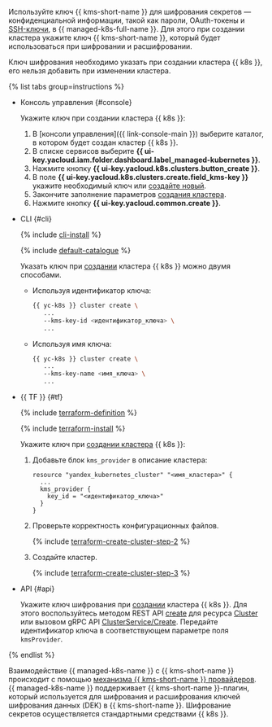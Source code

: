 Используйте ключ {{ kms-short-name }} для шифрования секретов — конфиденциальной информации, такой как пароли, OAuth-токены и [SSH-ключи](../../glossary/ssh-keygen.md), в {{ managed-k8s-full-name }}. Для этого при создании кластера укажите ключ {{ kms-short-name }}, который будет использоваться при шифровании и расшифровании.

Ключ шифрования необходимо указать при создании кластера {{ k8s }}, его нельзя добавить при изменении кластера.

{% list tabs group=instructions %}

- Консоль управления {#console}

    Укажите ключ при создании кластера {{ k8s }}:
    1. В [консоли управления]({{ link-console-main }}) выберите каталог, в котором будет создан кластер {{ k8s }}.
    1. В списке сервисов выберите **{{ ui-key.yacloud.iam.folder.dashboard.label_managed-kubernetes }}**.
    1. Нажмите кнопку **{{ ui-key.yacloud.k8s.clusters.button_create }}**.
    1. В поле **{{ ui-key.yacloud.k8s.clusters.create.field_kms-key }}** укажите необходимый ключ или [создайте новый](../../kms/operations/key.md#create).
    1. Закончите заполнение параметров [создания кластера](../../managed-kubernetes/operations/kubernetes-cluster/kubernetes-cluster-create.md).
    1. Нажмите кнопку **{{ ui-key.yacloud.common.create }}**.

- CLI {#cli}

  {% include [cli-install](../../_includes/cli-install.md) %}

  {% include [default-catalogue](../../_includes/default-catalogue.md) %}

  Указать ключ при [создании](../../managed-kubernetes/operations/kubernetes-cluster/kubernetes-cluster-create.md) кластера {{ k8s }} можно двумя способами.

  - Используя идентификатор ключа:

      ```bash
      {{ yc-k8s }} cluster create \
         ...
         --kms-key-id <идентификатор_ключа> \
         ...
      ```

  - Используя имя ключа:

      ```bash
      {{ yc-k8s }} cluster create \
         ...
         --kms-key-name <имя_ключа> \
         ...
      ```

- {{ TF }} {#tf}

    {% include [terraform-definition](../../_tutorials/terraform-definition.md) %}

    {% include [terraform-install](../../_includes/terraform-install.md) %}

    Укажите ключ при [создании кластера](../../managed-kubernetes/operations/kubernetes-cluster/kubernetes-cluster-create.md) {{ k8s }}:

    1. Добавьте блок `kms_provider` в описание кластера:

        ```hcl
        resource "yandex_kubernetes_cluster" "<имя_кластера>" {
          ...
          kms_provider {
            key_id = "<идентификатор_ключа>"
          }
        }
        ```

    1. Проверьте корректность конфигурационных файлов.

        {% include [terraform-create-cluster-step-2](../../_includes/mdb/terraform-create-cluster-step-2.md) %}

    1. Создайте кластер.

        {% include [terraform-create-cluster-step-3](../../_includes/mdb/terraform-create-cluster-step-3.md) %}

- API {#api}

    Укажите ключ шифрования при [создании](../../managed-kubernetes/operations/kubernetes-cluster/kubernetes-cluster-create.md) кластера {{ k8s }}. Для этого воспользуйтесь методом REST API [create](../../managed-kubernetes/api-ref/Cluster/create.md) для ресурса [Cluster](../../managed-kubernetes/api-ref/Cluster/index.md) или вызовом gRPC API [ClusterService/Create](../../managed-kubernetes/api-ref/grpc/cluster_service.md#Create).
    Передайте идентификатор ключа в соответствующем параметре поля `kmsProvider`.

{% endlist %}

Взаимодействие {{ managed-k8s-name }} с {{ kms-short-name }} происходит с помощью [механизма {{ kms-short-name }} провайдеров](https://kubernetes.io/docs/tasks/administer-cluster/kms-provider/). {{ managed-k8s-name }} поддерживает {{ kms-short-name }}-плагин, который используется для шифрования и расшифрования ключей шифрования данных (DEK) в {{ kms-short-name }}. Шифрование секретов осуществляется стандартными средствами {{ k8s }}.
